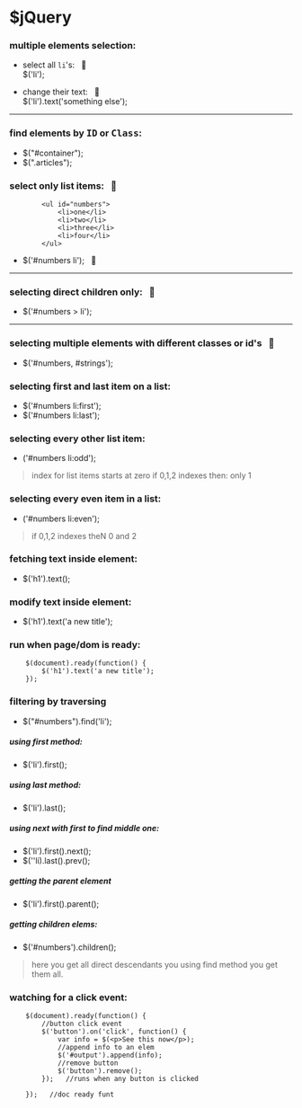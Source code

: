 # <kfd>$</kfd>jQuery

### multiple elements selection:

- select all `li`'s:     &nbsp; :bamboo:  
$('li');       

- change their text:    &nbsp; :bamboo:  
$('li').text('something else');   

<hr>

### find elements by <kbd>ID</kbd> or <kbd>Class</kbd>:

- $("#container");
- $(".articles");


### select only list items:  &nbsp; :wrench:

```
    	<ul id="numbers">
        	<li>one</li>
            <li>two</li>
            <li>three</li>
            <li>four</li>
        </ul>
```

- $('#numbers li');  &nbsp;  :wrench:


<hr>

### selecting direct children only:  &nbsp;  :jack_o_lantern:

- $('#numbers > li');


<hr>

### selecting multiple elements with different classes or id's   &nbsp;  :crystal_ball:

- $('#numbers, #strings');


### selecting first and last item on a list:
- $('#numbers li:first');
- $('#numbers li:last');


### selecting every other list item:
- ('#numbers li:odd');
> index for list items starts at zero
> if 0,1,2 indexes then: only 1

### selecting every even item in a list:
- ('#numbers li:even');
> if 0,1,2 indexes theN 0 and 2


### fetching text inside element:
- $('h1').text();

### modify text inside element:
- $('h1').text('a new title');

### run when page/dom is ready:
```
	$(document).ready(function() {
		$('h1').text('a new title');
	});
```

### filtering by traversing

- $("#numbers").find('li');

##### using first method:
- $('li').first();

##### using last method:
- $('li').last();

##### using next with first to find middle one:
- $('li').first().next();
- $(''li).last().prev();

##### getting the parent element
- $('li').first().parent();

##### getting children elems:
- $('#numbers').children();
> here you get all direct descendants
> you using find method you get them all.

### watching for a click event:

```
	$(document).ready(function() {
        //button click event
        $('button').on('click', function() {
        	var info = $(<p>See this now</p>);
            //append info to an elem
            $('#output').append(info);
		    //remove button
            $('button').remove();
        });   //runs when any button is clicked

    });   //doc ready funt
```
